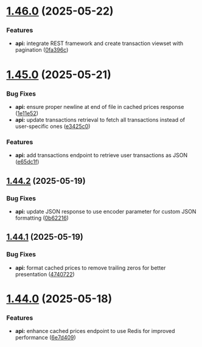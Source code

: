 # [1.46.0](https://github.com/ghorbani-mohammad/Django-Crypto-Assets-Monitoring/compare/v1.45.0...v1.46.0) (2025-05-22)


### Features

* **api:** integrate REST framework and create transaction viewset with pagination ([0fa396c](https://github.com/ghorbani-mohammad/Django-Crypto-Assets-Monitoring/commit/0fa396cd2436845d37c6bab720aa7b0f229a379d))



# [1.45.0](https://github.com/ghorbani-mohammad/Django-Crypto-Assets-Monitoring/compare/v1.44.2...v1.45.0) (2025-05-21)


### Bug Fixes

* **api:** ensure proper newline at end of file in cached prices response ([1e11e52](https://github.com/ghorbani-mohammad/Django-Crypto-Assets-Monitoring/commit/1e11e529c5e501788910c650f93a53562a1af8f9))
* **api:** update transactions retrieval to fetch all transactions instead of user-specific ones ([e3425c0](https://github.com/ghorbani-mohammad/Django-Crypto-Assets-Monitoring/commit/e3425c016ce92a3001348cdf05bfeff66395c0c4))


### Features

* **api:** add transactions endpoint to retrieve user transactions as JSON ([e65dc1f](https://github.com/ghorbani-mohammad/Django-Crypto-Assets-Monitoring/commit/e65dc1fa73a8e813cc2739e48fa08834bb425f52))



## [1.44.2](https://github.com/ghorbani-mohammad/Django-Crypto-Assets-Monitoring/compare/v1.44.1...v1.44.2) (2025-05-19)


### Bug Fixes

* **api:** update JSON response to use encoder parameter for custom JSON formatting ([0b62216](https://github.com/ghorbani-mohammad/Django-Crypto-Assets-Monitoring/commit/0b62216261a3d63ba013ba0aba9831cfaff70981))



## [1.44.1](https://github.com/ghorbani-mohammad/Django-Crypto-Assets-Monitoring/compare/v1.44.0...v1.44.1) (2025-05-19)


### Bug Fixes

* **api:** format cached prices to remove trailing zeros for better presentation ([4740722](https://github.com/ghorbani-mohammad/Django-Crypto-Assets-Monitoring/commit/4740722adfc186e5d0223137e19315635081227e))



# [1.44.0](https://github.com/ghorbani-mohammad/Django-Crypto-Assets-Monitoring/compare/v1.43.0...v1.44.0) (2025-05-18)


### Features

* **api:** enhance cached prices endpoint to use Redis for improved performance ([6e7d409](https://github.com/ghorbani-mohammad/Django-Crypto-Assets-Monitoring/commit/6e7d4095939983306918553225609f42beafb695))



